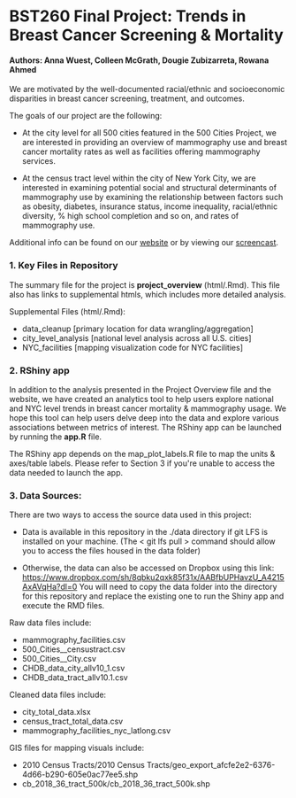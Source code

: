 # BST260 Final Project: Trends in Breast Cancer Screening & Mortality

#### Authors: Anna Wuest, Colleen McGrath, Dougie Zubizarreta, Rowana Ahmed


We are motivated by the well-documented racial/ethnic and socioeconomic disparities in breast cancer screening, treatment, and outcomes. 

The goals of our project are the following: 

* At the city level for all 500 cities featured in the 500 Cities Project, we are interested in providing an overview of mammography use and breast cancer mortality rates as well as  facilities offering mammography services.

* At the census tract level within the city of New York City, we are interested in examining potential social and structural determinants of mammography use by examining the relationship between factors such as obesity, diabetes, insurance status, income inequality, racial/ethnic diversity, % high school completion and so on, and  rates of mammography use. 

Additional info can be found on our [website](https://sites.google.com/view/bst260project-group1/home) or by viewing our [screencast](https://www.youtube.com/watch?v=vy-moLAHpOY&feature=emb_logo).

### 1. Key Files in Repository

The summary file for the project is **project_overview** (html/.Rmd). This
file also has links to supplemental htmls, which includes more detailed 
analysis.

Supplemental Files (html/.Rmd):

* data_cleanup [primary location for data wrangling/aggregation]
* city_level_analysis [national level analysis across all U.S. cities]
* NYC_facilities [mapping visualization code for NYC facilities]

### 2. RShiny app

In addition to the analysis presented in the Project Overview file and the website, we have created an analytics tool to help users explore national and NYC level trends in breast cancer mortality & mammography usage. We hope this tool can help users delve deep into the data and explore various associations between metrics of interest. The RShiny app can be launched by running the **app.R** file.

The RShiny app depends on the map_plot_labels.R file to map the units & axes/table
labels. Please refer to Section 3 if you're unable to access the data needed to launch the app.

### 3. Data Sources:
There are two ways to access the source data used in this project:

  * Data is available in this repository in the ./data directory 
if git LFS is installed on your machine. (The < git lfs pull > command should allow you to access the files housed in the data folder)
  
  * Otherwise, the data can also be accessed on Dropbox using this link: https://www.dropbox.com/sh/8qbku2qxk85f31x/AABfbUPHavzU_A4215AxAVqHa?dl=0
You will need to copy the data folder into the directory for this repository and replace the existing one to
run the Shiny app and execute the RMD files. 

Raw data files include:

* mammography_facilities.csv
* 500_Cities__censustract.csv
* 500_Cities__City.csv
* CHDB_data_city_allv10_1.csv
* CHDB_data_tract_allv10.1.csv

Cleaned data files include:
  
* city_total_data.xlsx
* census_tract_total_data.csv
* mammography_facilities_nyc_latlong.csv

GIS files for mapping visuals include:

* 2010 Census Tracts/2010 Census Tracts/geo_export_afcfe2e2-6376-4d66-b290-605e0ac77ee5.shp 
* cb_2018_36_tract_500k/cb_2018_36_tract_500k.shp  
